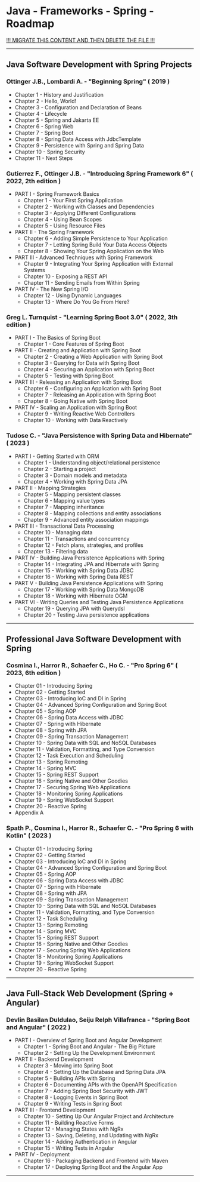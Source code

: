 # Java - Frameworks - Spring - Roadmap

[!!! MIGRATE THIS CONTENT AND THEN DELETE THE FILE !!!]()

---

## Java Software Development with Spring Projects

### Ottinger J.B., Lombardi A. - "Beginning Spring" ( 2019 )

* Chapter 1 - History and Justification
* Chapter 2 - Hello, World!
* Chapter 3 - Configuration and Declaration of Beans
* Chapter 4 - Lifecycle
* Chapter 5 - Spring and Jakarta EE
* Chapter 6 - Spring Web
* Chapter 7 - Spring Boot
* Chapter 8 - Spring Data Access with JdbcTemplate
* Chapter 9 - Persistence with Spring and Spring Data
* Chapter 10 - Spring Security
* Chapter 11 - Next Steps

### Gutierrez F., Ottinger J.B. - "Introducing Spring Framework 6" ( 2022, 2th edition )

* PART I - Spring Framework Basics
  * Chapter 1 - Your First Spring Application
  * Chapter 2 - Working with Classes and Dependencies
  * Chapter 3 - Applying Different Configurations
  * Chapter 4 - Using Bean Scopes
  * Chapter 5 - Using Resource Files
* PART II - The Spring Framework
  * Chapter 6 - Adding Simple Persistence to Your Application
  * Chapter 7 - Letting Spring Build Your Data Access Objects
  * Chapter 8 - Showing Your Spring Application on the Web
* PART III - Advanced Techniques with Spring Framework
  * Chapter 9 - Integrating Your Spring Application with External Systems
  * Chapter 10 - Exposing a REST API
  * Chapter 11 - Sending Emails from Within Spring
* PART IV - The New Spring I/O
  * Chapter 12 - Using Dynamic Languages
  * Chapter 13 - Where Do You Go From Here?

### Greg L. Turnquist - "Learning Spring Boot 3.0" ( 2022, 3th edition )

* PART I - The Basics of Spring Boot
  * Chapter 1 - Core Features of Spring Boot
* PART II - Creating and Application with Spring Boot
  * Chapter 2 - Creating a Web Application with Spring Boot
  * Chapter 3 - Querying for Data with Spring Boot
  * Chapter 4 - Securing an Application with Spring Boot
  * Chapter 5 - Testing with Spring Boot
* PART III - Releasing an Application with Spring Boot
  * Chapter 6 - Configuring an Application with Spring Boot
  * Chapter 7 - Releasing an Application with Spring Boot
  * Chapter 8 - Going Native with Spring Boot
* PART IV - Scaling an Application with Spring Boot
  * Chapter 9 - Writing Reactive Web Controllers
  * Chapter 10 - Working with Data Reactively

### Tudose C. - "Java Persistence with Spring Data and Hibernate" ( 2023 )

* PART I - Getting Started with ORM
  * Chapter 1 - Understanding object/relational persistence
  * Chapter 2 - Starting a project
  * Chapter 3 - Domain models and metadata
  * Chapter 4 - Working with Spring Data JPA
* PART II - Mapping Strategies
  * Chapter 5 - Mapping persistent classes
  * Chapter 6 - Mapping value types
  * Chapter 7 - Mapping inheritance
  * Chapter 8 - Mapping collections and entity associations
  * Chapter 9 - Advanced entity association mappings
* PART III - Transactional Data Processing
  * Chapter 10 - Managing data
  * Chapter 11 - Transactions and concurrency
  * Chapter 12 - Fetch plans, strategies, and profiles
  * Chapter 13 - Filtering data
* PART IV - Building Java Persistence Applications with Spring
  * Chapter 14 - Integrating JPA and Hibernate with Spring
  * Chapter 15 - Working with Spring Data JDBC
  * Chapter 16 - Working with Spring Data REST
* PART V - Building Java Persistence Applications with Spring
  * Chapter 17 - Working with Spring Data MongoDB
  * Chapter 18 - Working with Hibernate OGM
* PART VI - Writing Queries and Testing Java Persistence Applications
  * Chapter 19 - Querying JPA with Querydsl
  * Chapter 20 - Testing Java persistence applications

---

## Professional Java Software Development with Spring

### Cosmina I., Harror R., Schaefer C., Ho C. - "Pro Spring 6" ( 2023, 6th edition )

* Chapter 01 - Introducing Spring
* Chapter 02 - Getting Started
* Chapter 03 - Introducing IoC and DI in Spring
* Chapter 04 - Advanced Spring Configuration and Spring Boot
* Chapter 05 - Spring AOP
* Chapter 06 - Spring Data Access with JDBC
* Chapter 07 - Spring with Hibernate
* Chapter 08 - Spring with JPA
* Chapter 09 - Spring Transaction Management
* Chapter 10 - Spring Data with SQL and NoSQL Databases
* Chapter 11 - Validation, Formatting, and Type Conversion
* Chapter 12 - Task Execution and Scheduling
* Chapter 13 - Spring Remoting
* Chapter 14 - Spring MVC
* Chapter 15 - Spring REST Support
* Chapter 16 - Spring Native and Other Goodies
* Chapter 17 - Securing Spring Web Applications
* Chapter 18 - Monitoring Spring Applications
* Chapter 19 - Spring WebSocket Support
* Chapter 20 - Reactive Spring
* Appendix A

### Spath P., Cosmina I., Harror R., Schaefer C. - "Pro Spring 6 with Kotlin" ( 2023 )

* Chapter 01 - Introducing Spring
* Chapter 02 - Getting Started
* Chapter 03 - Introducing IoC and DI in Spring
* Chapter 04 - Advanced Spring Configuration and Spring Boot
* Chapter 05 - Spring AOP
* Chapter 06 - Spring Data Access with JDBC
* Chapter 07 - Spring with Hibernate
* Chapter 08 - Spring with JPA
* Chapter 09 - Spring Transaction Management
* Chapter 10 - Spring Data with SQL and NoSQL Databases
* Chapter 11 - Validation, Formatting, and Type Conversion
* Chapter 12 - Task Scheduling
* Chapter 13 - Spring Remoting
* Chapter 14 - Spring MVC
* Chapter 15 - Spring REST Support
* Chapter 16 - Spring Native and Other Goodies
* Chapter 17 - Securing Spring Web Applications
* Chapter 18 - Monitoring Spring Applications
* Chapter 19 - Spring WebSocket Support
* Chapter 20 - Reactive Spring

---

## Java Full-Stack Web Development (Spring + Angular)

### Devlin Basilan Duldulao, Seiju Relph Villafranca - "Spring Boot and Angular" ( 2022 )

* PART I - Overview of Spring Boot and Angular Development
  * Chapter 1 - Spring Boot and Angular - The Big Picture
  * Chapter 2 - Setting Up the Development Environment
* PART II - Backend Development
  * Chapter 3 - Moving into Spring Boot
  * Chapter 4 - Setting Up the Database and Spring Data JPA
  * Chapter 5 - Building APIs with Spring
  * Chapter 6 - Documenting APIs with the OpenAPI Specification
  * Chapter 7 - Adding Spring Boot Security with JWT
  * Chapter 8 - Logging Events in Spring Boot
  * Chapter 9 - Writing Tests in Spring Boot
* PART III - Frontend Development
  * Chapter 10 - Setting Up Our Angular Project and Architecture
  * Chapter 11 - Building Reactive Forms
  * Chapter 12 - Managing States with NgRx
  * Chapter 13 - Saving, Deleting, and Updating with NgRx
  * Chapter 14 - Adding Authentication in Angular
  * Chapter 15 - Writing Tests in Angular
* PART IV - Deployment
  * Chapter 16 - Packaging Backend and Frontend with Maven
  * Chapter 17 - Deploying Spring Boot and the Angular App

---
